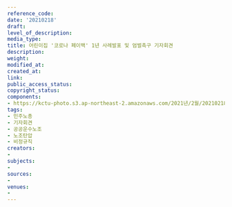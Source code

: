 ```yaml
---
reference_code: 
date: '20210218'
draft: 
level_of_description: 
media_type: 
title: 어린이집 '코로나 페이백' 1년 사례발표 및 엄벌촉구 기자회견
description: 
weight: 
modified_at: 
created_at: 
link: 
public_access_status: 
copyright_status: 
components:
- https://kctu-photo.s3.ap-northeast-2.amazonaws.com/2021년/2월/20210218-어린이집+'코로나+페이백'+1년+사례발표+및+엄벌촉구+기자회견_민주노총_기자회견_공공운수노조_노조탄압_비정규직/_5D40998.jpg
tags:
- 민주노총
- 기자회견
- 공공운수노조
- 노조탄압
- 비정규직
creators:
- 
subjects:
- 
sources:
- 
venues:
- 
---
```

